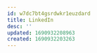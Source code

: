 ```yaml
---
id: w7dc7bt4gsrdwkr1euzdard
title: LinkedIn
desc: ''
updated: 1690932208963
created: 1690932203263
---
```

